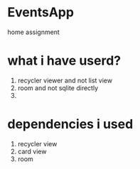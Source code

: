# EventsApp
home assignment


# what i have userd?
1. recycler viewer and not list view
2. room and not sqlite directly
3. 




# dependencies i used
1. recycler view
2. card view
3. room
